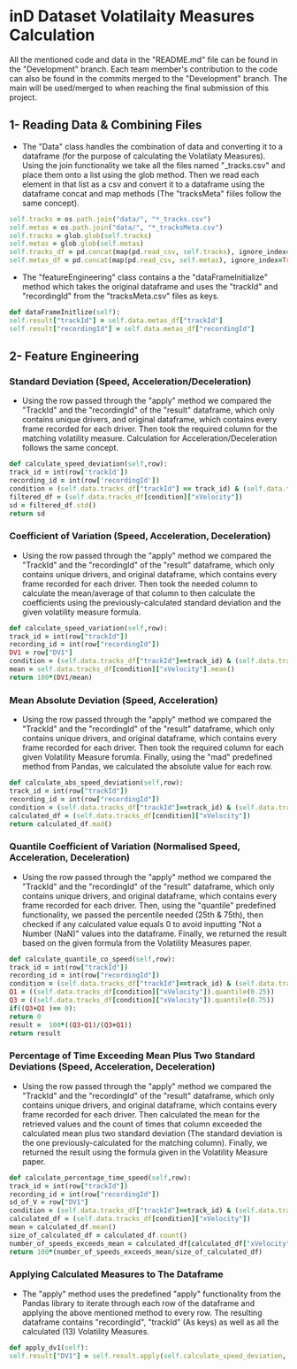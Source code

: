 # inD Dataset Volatilaity Measures Calculation
All the mentioned code and data in the "README.md" file can be found in the "Development" branch. Each team member's contribution to the code can also be found in the commits merged to the "Development" branch. The main will be used/merged to when reaching the final submission of this project.
## 1- Reading Data & Combining Files
- The "Data" class handles the combination of data and converting it to a dataframe (for the purpose of calculating the Volatilaty Measures). Using the join functionality we take all the files named "_tracks.csv" and place them onto a list using the glob method. Then we read each element in that list as a csv and convert it to a dataframe using the dataframe concat and map methods (The "tracksMeta" fiiles follow the same concept).
```ruby
self.tracks = os.path.join("data/", "*_tracks.csv")
self.metas = os.path.join("data/", "*_tracksMeta.csv")
self.tracks = glob.glob(self.tracks)
self.metas = glob.glob(self.metas)
self.tracks_df = pd.concat(map(pd.read_csv, self.tracks), ignore_index=True)
self.metas_df = pd.concat(map(pd.read_csv, self.metas), ignore_index=True)
```
- The "featureEngineering" class contains a the "dataFrameInitialize" method which takes the original dataframe and uses the "trackId" and "recordingId" from the "tracksMeta.csv" files as keys.
```ruby
def dataFrameInitlize(self):
self.result["trackId"] = self.data.metas_df["trackId"]
self.result["recordingId"] = self.data.metas_df["recordingId"]
```
## 2- Feature Engineering
### Standard Deviation (Speed, Acceleration/Deceleration)
- Using the row passed through the "apply" method we compared the "TrackId" and the "recordingId" of the "result" dataframe, which only contains unique drivers, and original dataframe, which contains every frame recorded for each driver. Then took the required column for the matching volatility measure. Calculation for Acceleration/Deceleration follows the same concept.
```ruby
def calculate_speed_deviation(self,row):
track_id = int(row['trackId'])
recording_id = int(row['recordingId'])
condition = (self.data.tracks_df["trackId"] == track_id) & (self.data.tracks_df["recordingId"] == recording_id)
filtered_df = (self.data.tracks_df[condition]["xVelocity"])
sd = filtered_df.std()
return sd
```
### Coefficient of Variation (Speed, Acceleration, Deceleration)
- Using the row passed through the "apply" method we compared the "TrackId" and the "recordingId" of the "result" dataframe, which only contains unique drivers, and original dataframe, which contains every frame recorded for each driver. Then took the needed column to calculate the mean/average of that column to then calculate the coefficients using the previously-calculated standard deviation and the given volatility measure formula.
```ruby
def calculate_speed_variation(self,row):
track_id = int(row["trackId"])
recording_id = int(row["recordingId"])
DV1 = row["DV1"]
condition = (self.data.tracks_df["trackId"]==track_id) & (self.data.tracks_df["recordingId"]==recording_id)
mean = self.data.tracks_df[condition]["xVelocity"].mean()
return 100*(DV1/mean)
```
### Mean Absolute Deviation (Speed, Acceleration)
- Using the row passed through the "apply" method we compared the "TrackId" and the "recordingId" of the "result" dataframe, which only contains unique drivers, and original dataframe, which contains every frame recorded for each driver. Then took the required column for each given Volatility Measure forumla. Finally, using the "mad" predefined method from Pandas, we calculated the absolute value for each row.
```ruby
def calculate_abs_speed_deviation(self,row):
track_id = int(row["trackId"])
recording_id = int(row["recordingId"])
condition = (self.data.tracks_df["trackId"]==track_id) & (self.data.tracks_df["recordingId"]==recording_id)
calculated_df = (self.data.tracks_df[condition]["xVelocity"])
return calculated_df.mad()
```
### Quantile Coefficient of Variation (Normalised Speed, Acceleration, Deceleration)
- Using the row passed through the "apply" method we compared the "TrackId" and the "recordingId" of the "result" dataframe, which only contains unique drivers, and original dataframe, which contains every frame recorded for each driver. Then, using the "quantile" predefined functionality, we passed the percentile needed (25th & 75th), then checked if any calculated value equals 0 to avoid inputting "Not a Number (NaN)" values into the dataframe. Finally, we returned the result based on the given formula from the Volatility Measures paper.
```ruby
def calculate_quantile_co_speed(self,row):
track_id = int(row["trackId"])
recording_id = int(row["recordingId"])
condition = (self.data.tracks_df["trackId"]==track_id) & (self.data.tracks_df["recordingId"]==recording_id)
Q1 = ((self.data.tracks_df[condition]["xVelocity"]).quantile(0.25))
Q3 = ((self.data.tracks_df[condition]["xVelocity"]).quantile(0.75))
if((Q3+Q1 )== 0):
return 0
result =  100*((Q3-Q1)/(Q3+Q1))
return result
```
### Percentage of Time Exceeding Mean Plus Two Standard Deviations (Speed, Acceleration, Deceleration)
- Using the row passed through the "apply" method we compared the "TrackId" and the "recordingId" of the "result" dataframe, which only contains unique drivers, and original dataframe, which contains every frame recorded for each driver. Then calculated the mean for the retrieved values and the count of times that column exceeded the calculated mean plus two standard deviation (The standard deviation is the one previously-calculated for the matching column). Finally, we returned the result using the formula given in the Volatility Measure paper.
```ruby
def calculate_percentage_time_speed(self,row):
track_id = int(row["trackId"])
recording_id = int(row["recordingId"])
sd_of_V = row["DV1"]
condition = (self.data.tracks_df["trackId"]==track_id) & (self.data.tracks_df["recordingId"]==recording_id)
calculated_df = (self.data.tracks_df[condition]["xVelocity"])
mean = calculated_df.mean()
size_of_calculated_df = calculated_df.count()
number_of_speeds_exceeds_mean = calculated_df[calculated_df["xVelocity"] >= mean + (2*sd_of_V)].count()
return 100*(number_of_speeds_exceeds_mean/size_of_calculated_df)
```
### Applying Calculated Measures to The Dataframe
- The "apply" method uses the predefined "apply" functionality from the Pandas library to iterate through each row of the dataframe and applying the above mentioned method to every row. The resulting dataframe contains "recordingId", "trackId" (As keys) as well as all the calculated (13) Volatility Measures.
```ruby
def apply_dv1(self):
self.result["DV1"] = self.result.apply(self.calculate_speed_deviation, axis=1)
```
